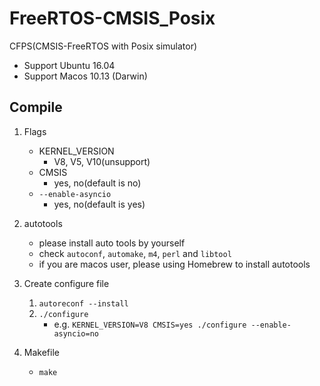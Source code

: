 # FreeRTOS-CMSIS_Posix
CFPS(CMSIS-FreeRTOS with Posix simulator)

* Support Ubuntu 16.04
* Support Macos 10.13 (Darwin)

## Compile
1. Flags
	* KERNEL_VERSION
		* V8, V5, V10(unsupport)
	* CMSIS
		* yes, no(default is no)
	* `--enable-asyncio`
		* yes, no(default is yes)
2. autotools
	* please install auto tools by yourself
	* check `autoconf`, `automake`, `m4`, `perl` and `libtool`
	* if you are macos user, please using Homebrew to install autotools

3. Create configure file
	1. `autoreconf --install`
	2. `./configure`
		* e.g. `KERNEL_VERSION=V8 CMSIS=yes ./configure --enable-asyncio=no`

3. Makefile
	* `make`
